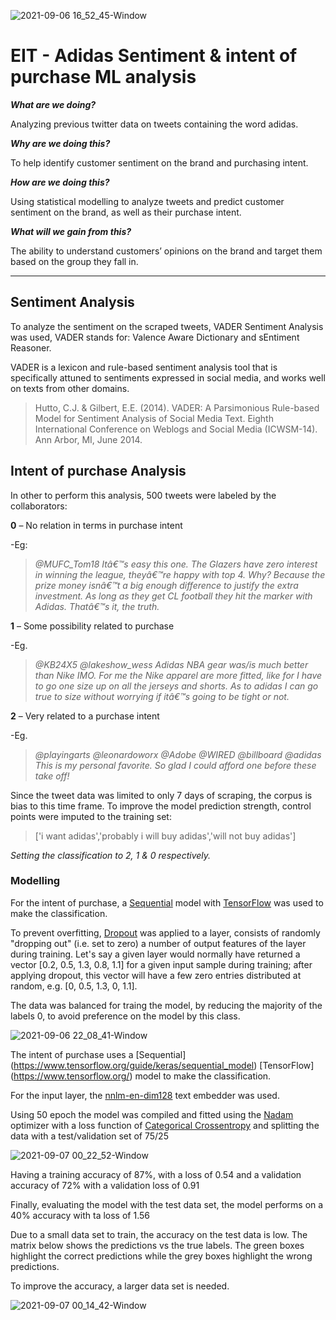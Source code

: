 ![2021-09-06 16_52_45-Window](https://user-images.githubusercontent.com/74114604/132259998-0b9a8e81-97f5-4f50-9bef-b924c2b4e44c.png)


  # EIT - Adidas Sentiment & intent of purchase ML analysis

**_What are we doing?_**

Analyzing previous twitter data on tweets containing the word adidas.

**_Why are we doing this?_**

To help identify customer sentiment on the brand and purchasing intent.

**_How are we doing this?_**

Using statistical modelling to analyze tweets and predict customer sentiment on the brand, as well as their purchase intent.

**_What will we gain from this?_**

The ability to understand customers’ opinions on the brand and target them based on the group they fall in.

___

## Sentiment Analysis

To analyze the sentiment on the scraped tweets, VADER Sentiment Analysis was used, VADER stands for: Valence Aware Dictionary and sEntiment Reasoner.


VADER is a lexicon and rule-based sentiment analysis tool that is specifically attuned to sentiments expressed in social media, and works well on texts from other domains.
>Hutto, C.J. & Gilbert, E.E. (2014). VADER: A Parsimonious Rule-based Model for Sentiment Analysis of Social Media Text. Eighth International Conference on Weblogs and Social Media (ICWSM-14). Ann Arbor, MI, June 2014.


## Intent of purchase Analysis


In other to perform this analysis, 500 tweets were labeled by the collaborators:

**0** – No relation in terms in purchase intent

-Eg: 
>_@MUFC_Tom18 Itâ€™s easy this one. The Glazers have zero interest in winning the league, theyâ€™re happy with top 4. Why? Because the prize money isnâ€™t a big enough difference to justify the extra investment. As long as they get CL football they hit the marker with Adidas. Thatâ€™s it, the truth._

**1** – Some possibility related to purchase

-Eg. 
>_@KB24X5 @lakeshow_wess Adidas NBA gear was/is much better than Nike IMO. For me the Nike apparel are more fitted, like for I have to go one size up on all the jerseys and shorts. As to adidas I can go true to size without worrying if itâ€™s going to be tight or not._

**2** – Very related to a purchase intent

-Eg. 
>_@playingarts @leonardoworx @Adobe @WIRED @billboard @adidas This is my personal favorite. So glad I could afford one before these take off!_


Since the tweet data was limited to only 7 days of scraping, the corpus is bias to this time frame. To improve the model prediction strength, control points were imputed to the training set:

>['i want adidas','probably i will buy adidas','will not buy adidas']
>
_Setting the classification to 2, 1 & 0 respectively._

### Modelling

For the intent of purchase, a [Sequential](https://www.tensorflow.org/guide/keras/sequential_model) model with [TensorFlow](https://www.tensorflow.org/) was used to make the classification.


To prevent overfitting, [Dropout](https://www.tensorflow.org/tutorials/keras/overfit_and_underfit) was applied to a layer, consists of randomly "dropping out" (i.e. set to zero) a number of output features of the layer during training. Let's say a given layer would normally have returned a vector [0.2, 0.5, 1.3, 0.8, 1.1] for a given input sample during training; after applying dropout, this vector will have a few zero entries distributed at random, e.g. [0, 0.5, 1.3, 0, 1.1].


The data was balanced for traing the model, by reducing the majority of the labels 0, to avoid preference on the model by this class.

![2021-09-06 22_08_41-Window](https://user-images.githubusercontent.com/74114604/132273479-4526da47-460f-4c8d-b3d7-b24798624545.png)


The intent of purchase uses a [Sequential] (https://www.tensorflow.org/guide/keras/sequential_model) [TensorFlow] (https://www.tensorflow.org/) model to make the classification.


For the input layer, the [nnlm-en-dim128]( https://tfhub.dev/google/nnlm-en-dim128/2) text embedder was used.



Using 50 epoch the model was compiled and fitted using the [Nadam](http://cs229.stanford.edu/proj2015/054_report.pdf) optimizer with a loss function of [Categorical Crossentropy]( https://keras.io/api/losses/probabilistic_losses/#categoricalcrossentropy-class)  and splitting the data with a test/validation set of  75/25



![2021-09-07 00_22_52-Window](https://user-images.githubusercontent.com/74114604/132283976-35fa5d1f-8f2c-4e5d-97a5-7a27f8e3fabd.png)




Having a training accuracy of 87%, with a loss of 0.54 and a validation accuracy of 72% with a validation loss of 0.91


Finally, evaluating the model with the test data set, the model performs on a 40% accuracy with ta loss of 1.56


Due to a small data set to train, the accuracy on the test data is low. The matrix below shows the predictions vs the true labels. The green boxes highlight the correct predictions while the grey boxes highlight the wrong predictions.


To improve the accuracy, a larger data set is needed.

![2021-09-07 00_14_42-Window](https://user-images.githubusercontent.com/74114604/132283377-eb3522bc-eb86-4b52-9538-8ff5bca8b93e.png)


